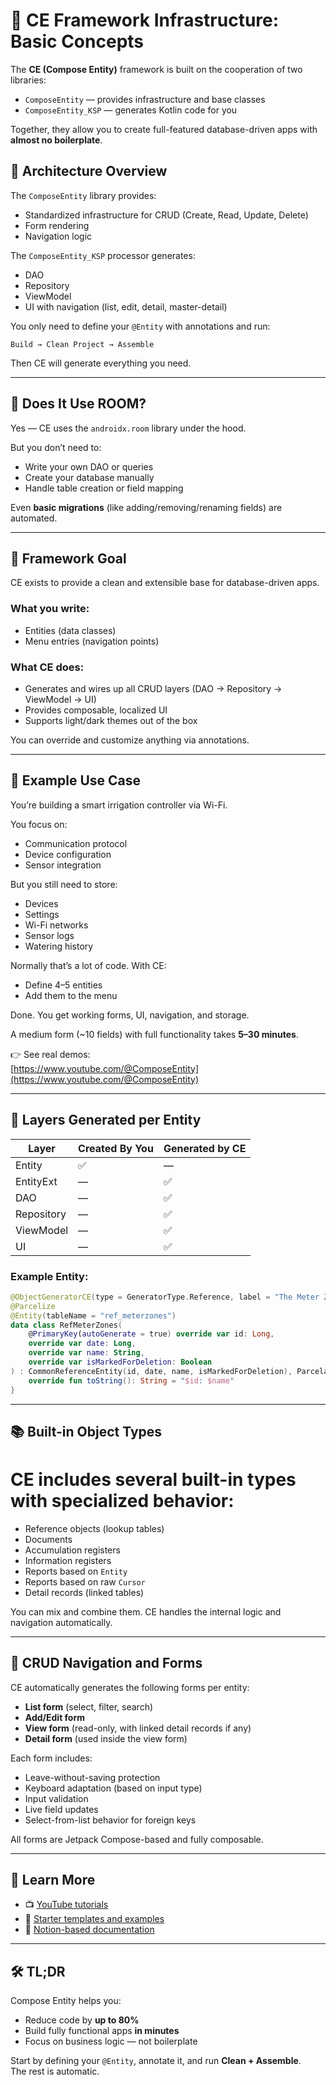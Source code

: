 # 🚀 CE Framework Infrastructure: Basic Concepts

The **CE (Compose Entity)** framework is built on the cooperation of two libraries:

- `ComposeEntity` — provides infrastructure and base classes
- `ComposeEntity_KSP` — generates Kotlin code for you

Together, they allow you to create full-featured database-driven apps with **almost no boilerplate**.

## 🧱 Architecture Overview

The `ComposeEntity` library provides:

- Standardized infrastructure for CRUD (Create, Read, Update, Delete)
- Form rendering
- Navigation logic

The `ComposeEntity_KSP` processor generates:

- DAO  
- Repository  
- ViewModel  
- UI with navigation (list, edit, detail, master-detail)

You only need to define your `@Entity` with annotations and run:

```shell
Build → Clean Project → Assemble
```

Then CE will generate everything you need.

---

## 🧠 Does It Use ROOM?

Yes — CE uses the `androidx.room` library under the hood.

But you don’t need to:

- Write your own DAO or queries
- Create your database manually
- Handle table creation or field mapping

Even **basic migrations** (like adding/removing/renaming fields) are automated.

---

## 🎯 Framework Goal

CE exists to provide a clean and extensible base for database-driven apps.

### What you write:

- Entities (data classes)
- Menu entries (navigation points)

### What CE does:

- Generates and wires up all CRUD layers (DAO → Repository → ViewModel → UI)
- Provides composable, localized UI
- Supports light/dark themes out of the box

You can override and customize anything via annotations.

---

## 🌱 Example Use Case

You’re building a smart irrigation controller via Wi-Fi.

You focus on:

- Communication protocol
- Device configuration
- Sensor integration

But you still need to store:

- Devices  
- Settings  
- Wi-Fi networks  
- Sensor logs  
- Watering history

Normally that’s a lot of code. With CE:

- Define 4–5 entities
- Add them to the menu

Done. You get working forms, UI, navigation, and storage.

A medium form (~10 fields) with full functionality takes **5–30 minutes**.

👉 See real demos:  
[https://www.youtube.com/@ComposeEntity](https://www.youtube.com/@ComposeEntity)

---

## 🧩 Layers Generated per Entity

| Layer        | Created By You | Generated by CE |
|--------------|----------------|-----------------|
| Entity       | ✅             | —               |
| EntityExt    | —              | ✅              |
| DAO          | —              | ✅              |
| Repository   | —              | ✅              |
| ViewModel    | —              | ✅              |
| UI           | —              | ✅              |

### Example Entity:

```kotlin
@ObjectGeneratorCE(type = GeneratorType.Reference, label = "The Meter Zones")
@Parcelize
@Entity(tableName = "ref_meterzones")
data class RefMeterZones(
    @PrimaryKey(autoGenerate = true) override var id: Long,
    override var date: Long,
    override var name: String,
    override var isMarkedForDeletion: Boolean
) : CommonReferenceEntity(id, date, name, isMarkedForDeletion), Parcelable {
    override fun toString(): String = "$id: $name"
}
```

---

## 📚 Built-in Object Types
# CE includes several built-in types with specialized behavior:

- Reference objects (lookup tables)
- Documents
- Accumulation registers
- Information registers
- Reports based on `Entity`
- Reports based on raw `Cursor`
- Detail records (linked tables)

You can mix and combine them. CE handles the internal logic and navigation automatically.

---

## 🧭 CRUD Navigation and Forms

CE automatically generates the following forms per entity:

- **List form** (select, filter, search)
- **Add/Edit form**
- **View form** (read-only, with linked detail records if any)
- **Detail form** (used inside the view form)

Each form includes:

- Leave-without-saving protection
- Keyboard adaptation (based on input type)
- Input validation
- Live field updates
- Select-from-list behavior for foreign keys

All forms are Jetpack Compose-based and fully composable.

---

## 🔗 Learn More

- 📺 [YouTube tutorials](https://www.youtube.com/@ComposeEntity)
- 📘 [Starter templates and examples](https://github.com/sergeyboboshko)
- 🧾 [Notion-based documentation](https://wool-fontina-39f.notion.site/Compose-Entity-KSP-1bbac9e714318004866fd9fd627a25e1)

---

## 🛠️ TL;DR

Compose Entity helps you:

- Reduce code by **up to 80%**
- Build fully functional apps **in minutes**
- Focus on business logic — not boilerplate

Start by defining your `@Entity`, annotate it, and run **Clean + Assemble**.  
The rest is automatic.
